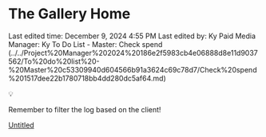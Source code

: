 # The Gallery Home

Last edited time: December 9, 2024 4:55 PM
Last edited by: Ky 
Paid Media Manager: Ky 
To Do List - Master: Check spend (../../Project%20Manager%202024%20186e2f5983cb4e06888d8e11d9037562/To%20do%20list%20-%20Master%20c53309940d604566b91a3624c69c78d7/Check%20spend%201517dee22b1780718bb4dd280dc5af64.md)

<aside>
💡

Remember to filter the log based on the client!

</aside>

[Untitled](The%20Gallery%20Home%201577dee22b1780a49e15d401fa5478f2/Untitled%201577dee22b178123befacbc22e0a24c3.csv)